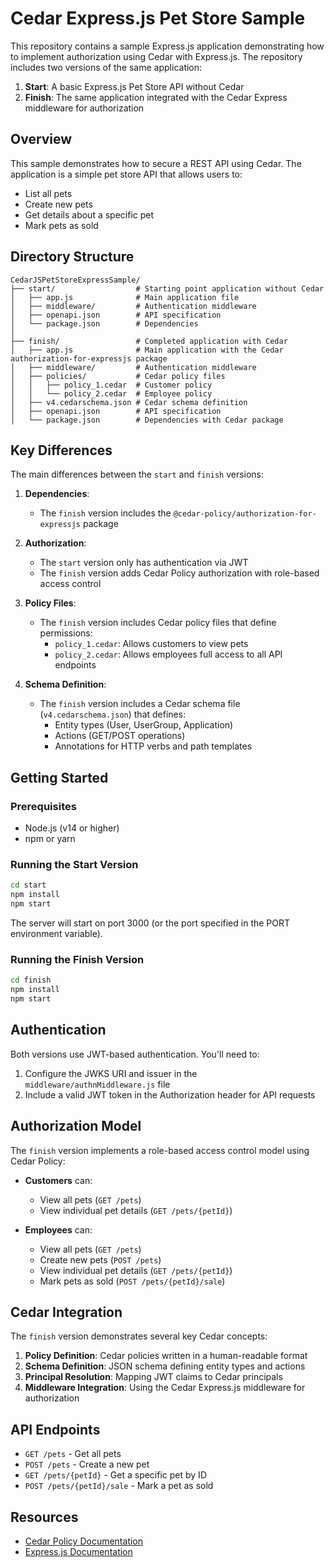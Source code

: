 # Cedar Express.js Pet Store Sample

This repository contains a sample Express.js application demonstrating how to implement authorization using Cedar with Express.js. The repository includes two versions of the same application:

1. **Start**: A basic Express.js Pet Store API without Cedar
2. **Finish**: The same application integrated with the Cedar Express middleware for authorization

## Overview

This sample demonstrates how to secure a REST API using Cedar. The application is a simple pet store API that allows users to:

- List all pets
- Create new pets
- Get details about a specific pet
- Mark pets as sold

## Directory Structure

```
CedarJSPetStoreExpressSample/
├── start/                  # Starting point application without Cedar
│   ├── app.js              # Main application file
│   ├── middleware/         # Authentication middleware
│   ├── openapi.json        # API specification
│   └── package.json        # Dependencies
│
├── finish/                 # Completed application with Cedar
│   ├── app.js              # Main application with the Cedar authorization-for-expressjs package
│   ├── middleware/         # Authentication middleware
│   ├── policies/           # Cedar policy files
│   │   ├── policy_1.cedar  # Customer policy
│   │   └── policy_2.cedar  # Employee policy
│   ├── v4.cedarschema.json # Cedar schema definition
│   ├── openapi.json        # API specification
│   └── package.json        # Dependencies with Cedar package
```

## Key Differences

The main differences between the `start` and `finish` versions:

1. **Dependencies**:
   - The `finish` version includes the `@cedar-policy/authorization-for-expressjs` package

2. **Authorization**:
   - The `start` version only has authentication via JWT
   - The `finish` version adds Cedar Policy authorization with role-based access control

3. **Policy Files**:
   - The `finish` version includes Cedar policy files that define permissions:
     - `policy_1.cedar`: Allows customers to view pets
     - `policy_2.cedar`: Allows employees full access to all API endpoints

4. **Schema Definition**:
   - The `finish` version includes a Cedar schema file (`v4.cedarschema.json`) that defines:
     - Entity types (User, UserGroup, Application)
     - Actions (GET/POST operations)
     - Annotations for HTTP verbs and path templates

## Getting Started

### Prerequisites

- Node.js (v14 or higher)
- npm or yarn

### Running the Start Version

```bash
cd start
npm install
npm start
```

The server will start on port 3000 (or the port specified in the PORT environment variable).

### Running the Finish Version

```bash
cd finish
npm install
npm start
```

## Authentication

Both versions use JWT-based authentication. You'll need to:

1. Configure the JWKS URI and issuer in the `middleware/authnMiddleware.js` file
2. Include a valid JWT token in the Authorization header for API requests

## Authorization Model

The `finish` version implements a role-based access control model using Cedar Policy:

- **Customers** can:
  - View all pets (`GET /pets`)
  - View individual pet details (`GET /pets/{petId}`)

- **Employees** can:
  - View all pets (`GET /pets`)
  - Create new pets (`POST /pets`)
  - View individual pet details (`GET /pets/{petId}`)
  - Mark pets as sold (`POST /pets/{petId}/sale`)

## Cedar Integration

The `finish` version demonstrates several key Cedar concepts:

1. **Policy Definition**: Cedar policies written in a human-readable format
2. **Schema Definition**: JSON schema defining entity types and actions
3. **Principal Resolution**: Mapping JWT claims to Cedar principals
4. **Middleware Integration**: Using the Cedar Express.js middleware for authorization

## API Endpoints

- `GET /pets` - Get all pets
- `POST /pets` - Create a new pet
- `GET /pets/{petId}` - Get a specific pet by ID
- `POST /pets/{petId}/sale` - Mark a pet as sold

## Resources

- [Cedar Policy Documentation](https://docs.cedarpolicy.com/)
- [Express.js Documentation](https://expressjs.com/)
